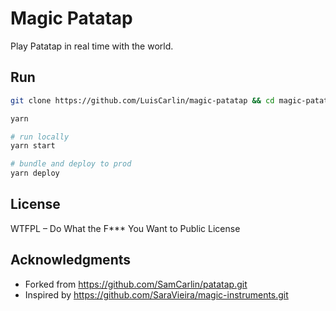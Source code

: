 # Magic Patatap

Play Patatap in real time with the world.

## Run

```bash
git clone https://github.com/LuisCarlin/magic-patatap && cd magic-patatap

yarn

# run locally
yarn start

# bundle and deploy to prod
yarn deploy
```

## License

WTFPL – Do What the F\*\*\* You Want to Public License

## Acknowledgments

- Forked from https://github.com/SamCarlin/patatap.git
- Inspired by https://github.com/SaraVieira/magic-instruments.git
